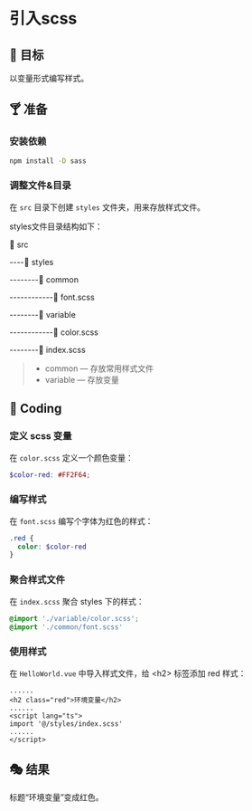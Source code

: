 # 引入scss

## 🎯 目标

以变量形式编写样式。

## 🍸 准备

### 安装依赖

```bash
npm install -D sass
```

### 调整文件&目录

在 `src` 目录下创建 `styles` 文件夹，用来存放样式文件。

styles文件目录结构如下：

📁 src

----📁 styles

--------📁 common

------------📄 font.scss

--------📁 variable

------------📄 color.scss

--------📄 index.scss

> - common — 存放常用样式文件
> - variable — 存放变量

## 🌈 Coding

### 定义 scss 变量

在 `color.scss` 定义一个颜色变量：

```scss
$color-red: #FF2F64;
```

### 编写样式

在 `font.scss` 编写个字体为红色的样式：

```scss
.red {
  color: $color-red
}
```

### 聚合样式文件

在 `index.scss` 聚合 styles 下的样式：

```scss
@import './variable/color.scss';
@import './common/font.scss'
```

### 使用样式

在 `HelloWorld.vue` 中导入样式文件，给 \<h2\> 标签添加 red 样式：

```vue
......
<h2 class="red">环境变量</h2>
......
<script lang="ts">
import '@/styles/index.scss'
......
</script>
```

## 🎭 结果

标题“环境变量”变成红色。
